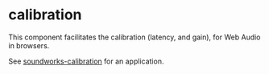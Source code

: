 # calibration

This component facilitates the calibration (latency, and gain), for
Web Audio in browsers.

See [soundworks-calibration](https://github.com/collective-soundworks/soundworks-calibration)
for an application.

